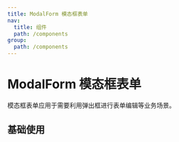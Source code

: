 ```yaml
---
title: ModalForm 模态框表单
nav:
  title: 组件
  path: /components
group:
  path: /components
---
```


# ModalForm 模态框表单

模态框表单应用于需要利用弹出框进行表单编辑等业务场景。

## 基础使用

<code src="./demo/index.tsx" />

<API></API>
